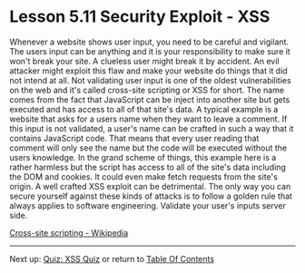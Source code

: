 # Lesson 5.11 Security Exploit - XSS

Whenever a website shows user input, you need to be careful and vigilant. The users input can be anything and it is your responsibility to make sure it won't break your site. A clueless user might break it by accident. An evil attacker might exploit this flaw and make your website do things that it did not intend at all. Not validating user input is one of the oldest vulnerabilities on the web and it's called cross-site scripting or XSS for short. The name comes from the fact that JavaScript can be inject into another site but gets executed and has access to all of that site's data. A typical example is a website that asks for a users name when they want to leave a comment. If this input is not validated, a user's name can be crafted in such a way that it contains JavaScript code. That means that every user reading that comment will only see the name but the code will be executed without the users knowledge. In the grand scheme of things, this example here is a rather harmless but the script has access to all of the site's data including the DOM and cookies. It could even make fetch requests from the site's origin. A well crafted XSS exploit can be detrimental. The only way you can secure yourself against these kinds of attacks is to follow a golden rule that always applies to software engineering. Validate your user's inputs server side.

[Cross-site scripting - Wikipedia](https://en.wikipedia.org/wiki/Cross-site_scripting)

- - -
Next up: [Quiz: XSS Quiz](ND024_Part4_Lesson05_12.md) or return to [Table Of Contents](./ND024_TableOfContents.md)
